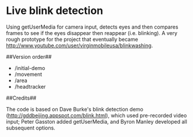 Live blink detection
============

Using getUserMedia for camera input, detects eyes and then compares frames to see if the eyes disappear then reappear (i.e. blinking). A very rough prototype for the project that eventually became http://www.youtube.com/user/virginmobileusa/blinkwashing.

##Version order##

* /initial-demo
* /movement
* /area
* /headtracker

##Credits##

The code is based on Dave Burke's blink detection demo (http://gddbeijing.appspot.com/blink.html), which used pre-recorded video input; Peter Gasston added getUserMedia, and Byron Manley developed all subsequent options.